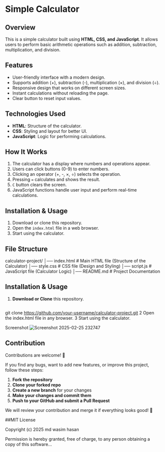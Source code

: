 # Simple Calculator

## Overview
This is a simple calculator built using **HTML, CSS, and JavaScript**. It allows users to perform basic arithmetic operations such as addition, subtraction, multiplication, and division.

## Features
- User-friendly interface with a modern design.
- Supports addition (+), subtraction (-), multiplication (×), and division (÷).
- Responsive design that works on different screen sizes.
- Instant calculations without reloading the page.
- Clear button to reset input values.

## Technologies Used
- **HTML**: Structure of the calculator.
- **CSS**: Styling and layout for better UI.
- **JavaScript**: Logic for performing calculations.

## How It Works
1. The calculator has a display where numbers and operations appear.
2. Users can click buttons (0-9) to enter numbers.
3. Clicking an operator (+, -, ×, ÷) selects the operation.
4. Pressing `=` calculates and shows the result.
5. `C` button clears the screen.
6. JavaScript functions handle user input and perform real-time calculations.

## Installation & Usage
1. Download or clone this repository.
2. Open the `index.html` file in a web browser.
3. Start using the calculator.

## File Structure
calculator-project/ │── index.html # Main HTML file (Structure of the Calculator) │── style.css # CSS file (Design and Styling) │── script.js # JavaScript file (Calculator Logic) │── README.md # Project Documentation

## Installation & Usage
1. **Download or Clone** this repository.  
   ```sh
 git clone https://github.com/your-username/calculator-project.git
2 Open the index.html file in any browser.
3 Start using the calculator.

Screenshot
![Screenshot 2025-02-25 232747](https://github.com/user-attachments/assets/a90ea53f-a227-4eb0-9a4b-85404bcac76e)

## Contribution  
Contributions are welcome! 🎉  

If you find any bugs, want to add new features, or improve this project, follow these steps:  

1. **Fork the repository**  
2. **Clone your forked repo**  
3. **Create a new branch** for your changes  
4. **Make your changes and commit them**  
5. **Push to your GitHub and submit a Pull Request**  

We will review your contribution and merge it if everything looks good! 🚀  


##MIT License  

Copyright (c) 2025 md wasim hasan 

Permission is hereby granted, free of charge, to any person obtaining a copy of this software...  




